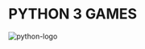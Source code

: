 # PYTHON 3 GAMES

![python-logo](https://user-images.githubusercontent.com/86377800/126007037-ff12f21b-9bef-4815-89f4-8a4451f63bd5.png)
